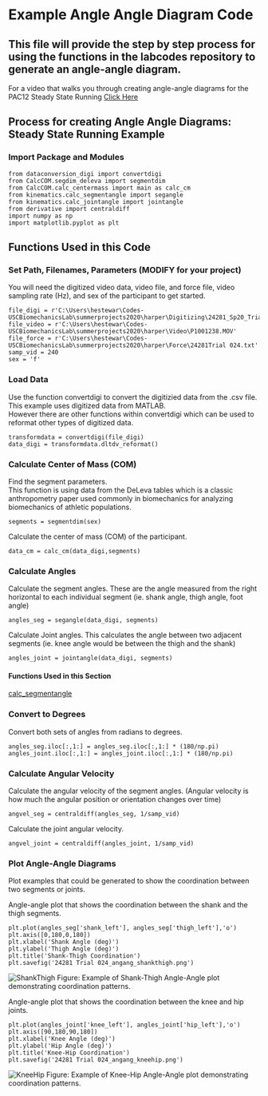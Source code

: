 # Example Angle Angle Diagram Code
## This file will provide the step by step process for using the functions in the labcodes repository to generate an angle-angle diagram.


For a video that walks you through creating angle-angle diagrams for the PAC12 Steady State Running 
[Click Here](https://drive.google.com/drive/u/0/folders/1bKA8pVp695KqJMAeGPvVXo6gOT0loFao)

## Process for creating Angle Angle Diagrams: Steady State Running Example



### Import Package and Modules

```
from dataconversion_digi import convertdigi
from CalcCOM.segdim_deleva import segmentdim
from CalcCOM.calc_centermass import main as calc_cm
from kinematics.calc_segmentangle import segangle
from kinematics.calc_jointangle import jointangle
from derivative import centraldiff
import numpy as np
import matplotlib.pyplot as plt
```

## Functions Used in this Code

### Set Path, Filenames, Parameters (MODIFY for your project)  
You will need the digitized video data, video file, and force file, video sampling rate (Hz), and sex of the participant to get started.

```
file_digi = r'C:\Users\hestewar\Codes-USCBiomechanicsLab\summerprojects2020\harper\Digitizing\24281_Sp20_Trial24xypts.csv'
file_video = r'C:\Users\hestewar\Codes-USCBiomechanicsLab\summerprojects2020\harper\Video\P1001238.MOV'
file_force = r'C:\Users\hestewar\Codes-USCBiomechanicsLab\summerprojects2020\harper\Force\24281Trial 024.txt'
samp_vid = 240
sex = 'f'
```

### Load Data
Use the function convertdigi to convert the digitizied data from the .csv file. This example uses digitized data from MATLAB.  
However there are other functions within convertdigi which can be used to reformat other types of digitized data.

```
transformdata = convertdigi(file_digi)
data_digi = transformdata.dltdv_reformat()
```

### Calculate Center of Mass (COM)

Find the segment parameters.  
This function is using data from the DeLeva tables which is a classic anthropometry paper used commonly in biomechanics for analyzing biomechanics of athletic populations.

```
segments = segmentdim(sex)
```

Calculate the center of mass (COM) of the participant.

```
data_cm = calc_cm(data_digi,segments)
```

### Calculate Angles

Calculate the segment angles.
These are the angle measured from the right horizontal to each individual segment (ie. shank angle, thigh angle, foot angle)
```
angles_seg = segangle(data_digi, segments)
```

Calculate Joint angles. 
This calculates the angle between two adjacent segments (ie. knee angle would be between the thigh and the shank)

```
angles_joint = jointangle(data_digi, segments)
```

#### Functions Used in this Section
[calc_segmentangle](https://github.com/USCBiomechanicsLab/labcodes/blob/master/kinematics/README.md#function-calc_segmentangle)

### Convert to Degrees

Convert both sets of angles from radians to degrees. 
```
angles_seg.iloc[:,1:] = angles_seg.iloc[:,1:] * (180/np.pi)
angles_joint.iloc[:,1:] = angles_joint.iloc[:,1:] * (180/np.pi)
```

### Calculate Angular Velocity

Calculate the angular velocity of the segment angles. (Angular velocity is how much the angular position or orientation changes over time)
```
angvel_seg = centraldiff(angles_seg, 1/samp_vid)
```

Calculate the joint angular velocity.
```
angvel_joint = centraldiff(angles_joint, 1/samp_vid)
```

### Plot Angle-Angle Diagrams
Plot examples that could be generated to show the coordination between two segments or joints. 

Angle-angle plot that shows the coordination between the shank and the thigh segments. 
```
plt.plot(angles_seg['shank_left'], angles_seg['thigh_left'],'o')
plt.axis([0,180,0,180])
plt.xlabel('Shank Angle (deg)')
plt.ylabel('Thigh Angle (deg)')
plt.title('Shank-Thigh Coordination')
plt.savefig('24281 Trial 024_angang_shankthigh.png')
```
![ShankThigh](https://github.com/USCBiomechanicsLab/labcodes/tree/master/DocMaterials/angang_shankthigh.png)
Figure: Example of Shank-Thigh Angle-Angle plot demonstrating coordination patterns.

Angle-angle plot that shows the coordination between the knee and hip joints.
```
plt.plot(angles_joint['knee_left'], angles_joint['hip_left'],'o')
plt.axis([90,180,90,180])
plt.xlabel('Knee Angle (deg)')
plt.ylabel('Hip Angle (deg)')
plt.title('Knee-Hip Coordination')
plt.savefig('24281 Trial 024_angang_kneehip.png')
```

![KneeHip](https://github.com/USCBiomechanicsLab/labcodes/tree/master/DocMaterials/angang_kneehip.png)
Figure: Example of Knee-Hip Angle-Angle plot demonstrating coordination patterns.


